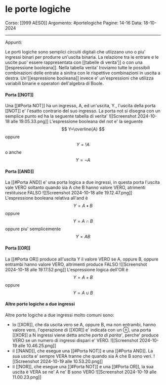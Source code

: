 # le porte logiche

Corso: [[999 AESO]]
Argomento: #portelogiche
Pagine: 14-16
Data: 18-10-2024

---

Appunti: 

Le porti logiche sono semplici circuiti digitali che utlizzano uno o piu' ingressi binari per produrre un'uscita binaria. La relazione tra le entrare e le uscite puo' essere rappresentata con [[tabelle di verita']] o con una [[espressione booleana]]. Nella tabella verita' troviamo tutte le possibili combinazioni delle entrate a sinitra con le rispettive combinazioni in uscita a destra. Un'[[espressione booleana]] invece e' un'espressioni che utilizza variabili binarie e operatori dell'algebra di Boole.

#### Porta [[NOT]]
Una [[#Porta NOT]] ha un ingresso, A, ed un'uscita, Y., l'uscita della porta [[NOT]] e' l'esatto contrario del suo ingresso. La porta not si disegna con un semplice punto ed ha la seguente tabella di verita'
 ![[Screenshot 2024-10-18 alle 19.05.33.png]]
 L'espressione booleana del not e' la seguente
 $$
 Y=\overline{A}
 $$
oppure
$$
Y=!A
$$
o anche 
$$
Y=¬A
$$
#### Porta [[AND]]

La [[#Porta AND]] e' una porta logica a due ingressi, in questa porta l'uscita vale VERO soltanto quando sia A che B hanno valore VERO, atrimenti restituisce FALSO
![[Screenshot 2024-10-18 alle 19.12.47.png]]
L'espressione booleana relativa all'and è 
$$
Y=A•B
$$
oppure
$$
Y=A∩B
$$
oppure piu' semplicemente
$$
Y=AB
$$
#### Porta [[OR]]

La [[#Porta OR]] produce all'uscita Y il valore VERO se A, oppure B, oppure entrambi hanno valore VERO, altrimenti produce FALSO
![[Screenshot 2024-10-18 alle 19.17.52.png]]
L'espressione logica dell'OR è 
$$
Y=A+B
$$
oppure
$$
Y=A∪B
$$

#### Altre porte logiche a due ingressi

Altre porte logiche a due ingressi molto comuni sono:
- lo [[XOR]], che da uscita vero se A, oppure B, ma non entrambi, hanno valore vero, l'operazione di [[XOR]] e' indicata con un ⊕, una porta [[XOR]] a N ingressi viene detta anche *porta di parita'*, perche' produce VERO se un numero di ingressi dispari e' VERO.
![[Screenshot 2024-10-19 alle 10.46.25.png]]
- il [[NAND]], che esegue una [[#Porta NOT]] e una [[#Porta AND]]. La sua uscita e' sempre VERA tranne che quando sia A che B sono veri.
![[Screenshot 2024-10-19 alle 10.53.20.png]]
- il [[NOR]], che esegue una [[#Porta NOT]] e una [[#Porta OR]], la sua uscita è VERA se ne' A ne' B sono VERO
![[Screenshot 2024-10-19 alle 11.00.23.png]]
